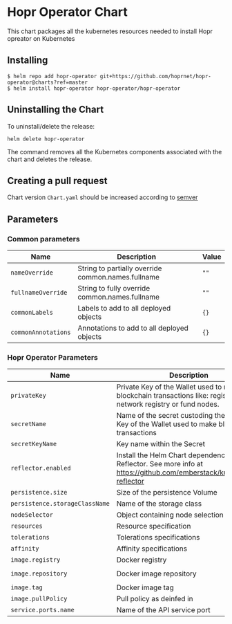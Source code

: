 <!--- app-name: Hopr Operator -->

# Hopr Operator Chart

This chart packages all the kubernetes resources needed to install Hopr opreator on Kubernetes

## Installing

```console
$ helm repo add hopr-operator git+https://github.com/hoprnet/hopr-operator@charts?ref=master
$ helm install hopr-operator hopr-operator/hopr-operator
```

## Uninstalling the Chart

To uninstall/delete the release:

```console
helm delete hopr-operator
```

The command removes all the Kubernetes components associated with the chart and deletes the release.

## Creating a pull request

Chart version `Chart.yaml` should be increased according to [semver](http://semver.org/)

## Parameters

### Common parameters

| Name                | Description                                        | Value |
| ------------------- | -------------------------------------------------- | ----- |
| `nameOverride`      | String to partially override common.names.fullname | `""`  |
| `fullnameOverride`  | String to fully override common.names.fullname     | `""`  |
| `commonLabels`      | Labels to add to all deployed objects              | `{}`  |
| `commonAnnotations` | Annotations to add to all deployed objects         | `{}`  |

### Hopr Operator Parameters

| Name                           | Description                                                                                                      | Value                           |
| ------------------------------ | ---------------------------------------------------------------------------------------------------------------- | ------------------------------- |
| `privateKey`                   | Private Key of the Wallet used to make blockchain transactions like: register in network registry or fund nodes. | `""`                            |
| `secretName`                   | Name of the secret custoding the private Key of the Wallet used to make blockchain transactions                  | `""`                            |
| `secretKeyName`                | Key name within the Secret                                                                                       | `PRIVATE_KEY`                   |
| `reflector.enabled`            | Install the Helm Chart dependency Reflector. See more info at https://github.com/emberstack/kubernetes-reflector | `true`                          |
| `persistence.size`             | Size of the persistence Volume                                                                                   | `50Mi`                          |
| `persistence.storageClassName` | Name of the storage class                                                                                        | `ceph-filesystem`               |
| `nodeSelector`                 | Object containing node selection constraint.                                                                     | `{}`                            |
| `resources`                    | Resource specification                                                                                           | `{}`                            |
| `tolerations`                  | Tolerations specifications                                                                                       | `[]`                            |
| `affinity`                     | Affinity specifications                                                                                          | `{}`                            |
| `image.registry`               | Docker registry                                                                                                  | `gcr.io`                        |
| `image.repository`             | Docker image repository                                                                                          | `hoprassociation/hopr-operator` |
| `image.tag`                    | Docker image tag                                                                                                 | `0.1.4`                         |
| `image.pullPolicy`             | Pull policy as deinfed in                                                                                        | `IfNotPresent`                  |
| `service.ports.name`           | Name of the API service port                                                                                     | `api`                           |
